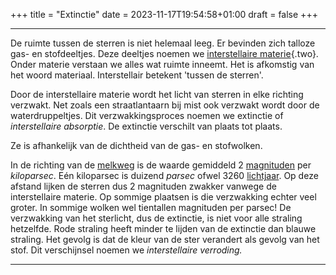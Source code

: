 +++
title = "Extinctie"
date = 2023-11-17T19:54:58+01:00
draft = false
+++

---
De ruimte tussen de sterren is niet helemaal leeg. Er bevinden zich
talloze gas- en stofdeeltjes. Deze deeltjes noemen we [interstellaire
materie](interste.html){.two}. Onder materie verstaan we alles wat
ruimte inneemt. Het is afkomstig van het woord materiaal. Interstellair
betekent 'tussen de sterren'.

Door de interstellaire materie wordt het licht van sterren in elke
richting verzwakt. Net zoals een straatlantaarn bij mist ook verzwakt
wordt door de waterdruppeltjes. Dit verzwakkingsproces noemen we
extinctie of *interstellaire absorptie*. De extinctie verschilt van
plaats tot plaats.

Ze is afhankelijk van de dichtheid van de gas- en stofwolken.

In de richting van de [melkweg](/encyclopedie/melkweg) is de waarde
gemiddeld 2 [magnituden](/encyclopedie/magnitude) per *kiloparsec*. Eén
kiloparsec is duizend *parsec* ofwel 3260
[lichtjaar](/encyclopedie/lichtjaar). Op deze afstand lijken de sterren dus
2 magnituden zwakker vanwege de interstellaire materie. Op sommige
plaatsen is die verzwakking echter veel groter. In sommige wolken wel
tientallen magnituden per parsec! De verzwakking van het sterlicht, dus
de extinctie, is niet voor alle straling hetzelfde. Rode straling heeft
minder te lijden van de extinctie dan blauwe straling. Het gevolg is dat
de kleur van de ster verandert als gevolg van het stof. Dit verschijnsel
noemen we *interstellaire verroding.*

---
